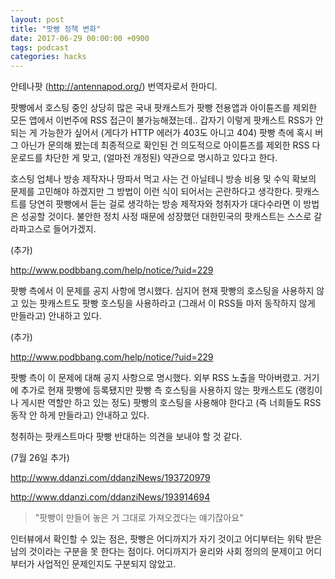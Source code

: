 ```yaml
---
layout: post
title: "팟빵 정책 변화"
date: 2017-06-29 00:00:00 +0900
tags: podcast
categories: hacks
---
```


안테나팟 (http://antennapod.org/) 번역자로서 한마디.

팟빵에서 호스팅 중인 상당히 많은 국내 팟캐스트가 팟빵 전용앱과 아이튠즈를 제외한 모든 앱에서 이번주에 RSS 접근이 불가능해졌는데.. 갑자기 이렇게 팟캐스트 RSS가 안 되는 게 가능한가 싶어서 (게다가 HTTP 에러가 403도 아니고 404) 팟빵 측에 혹시 버그 아닌가 문의해 봤는데 최종적으로 확인된 건 의도적으로 아이튠즈를 제외한 RSS 다운로드를 차단한 게 맞고, (얼마전 개정된) 약관으로 명시하고 있다고 한다.

호스팅 업체나 방송 제작자나 땅파서 먹고 사는 건 아닐테니 방송 비용 및 수익 확보의 문제를 고민해야 하겠지만 그 방법이 이런 식이 되어서는 곤란하다고 생각한다. 팟캐스트를 당연히 팟빵에서 듣는 걸로 생각하는 방송 제작자와 청취자가 대다수라면 이 방법은 성공할 것이다. 불안한 정치 사정 때문에 성장했던 대한민국의 팟캐스트는 스스로 갈라파고스로 들어가겠지.

(추가)

http://www.podbbang.com/help/notice/?uid=229

팟빵 측에서 이 문제를 공지 사항에 명시했다. 심지어 현재 팟빵의 호스팅을 사용하지 않고 있는 팟캐스트도 팟빵 호스팅을 사용하라고 (그래서 이 RSS들 마저 동작하지 않게 만들라고) 안내하고 있다.

(추가)

http://www.podbbang.com/help/notice/?uid=229

팟빵 측이 이 문제에 대해 공지 사항으로 명시했다. 외부 RSS 노출을 막아버렸고. 거기에 추가로 현재 팟빵에 등록됐지만 팟빵 측 호스팅을 사용하지 않는 팟캐스트도 (랭킹이나 게시판 역할만 하고 있는 정도) 팟빵의 호스팅을 사용해야 한다고 (즉 너희들도 RSS 동작 안 하게 만들라고) 안내하고 있다.

청취하는 팟캐스트마다 팟빵 반대하는 의견을 보내야 할 것 같다.

(7월 26일 추가)

http://www.ddanzi.com/ddanziNews/193720979

http://www.ddanzi.com/ddanziNews/193914694

> "팟빵이 만들어 놓은 거 그대로 가져오겠다는 얘기잖아요"

인터뷰에서 확인할 수 있는 점은, 팟빵은 어디까지가 자기 것이고 어디부터는 위탁 받은 남의 것이라는 구분을 못 한다는 점이다. 어디까지가 윤리와 사회 정의의 문제이고 어디부터가 사업적인 문제인지도 구분되지 않았고.
